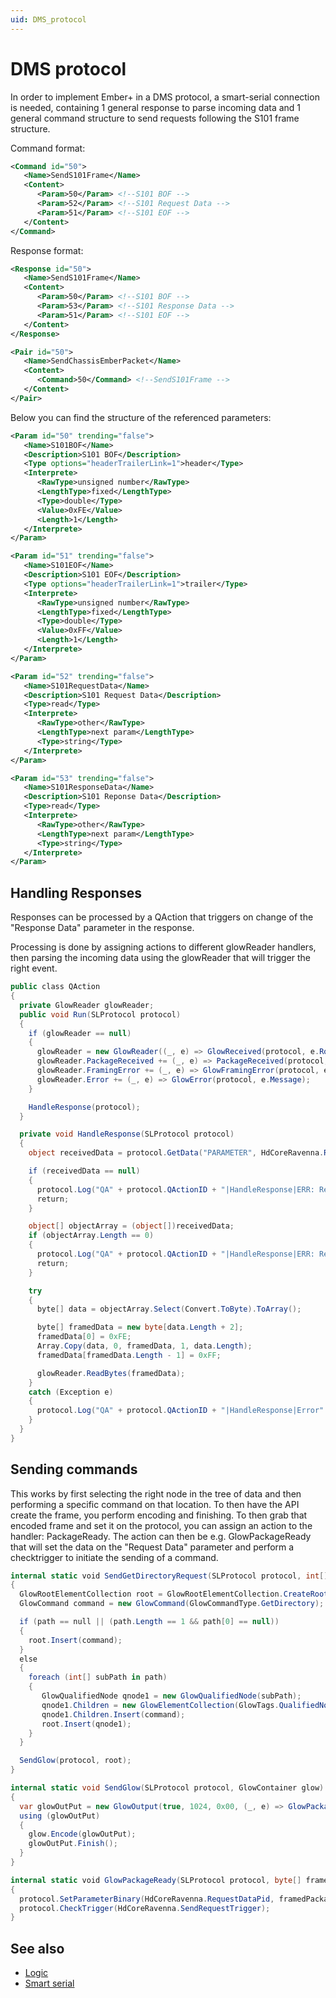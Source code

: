 ```yaml
---
uid: DMS_protocol
---
```


# DMS protocol

In order to implement Ember+ in a DMS protocol, a smart-serial connection is needed, containing 1 general response to parse incoming data and 1 general command structure to send requests following the S101 frame structure.

Command format:

```xml
<Command id="50">
   <Name>SendS101Frame</Name>
   <Content>
      <Param>50</Param> <!--S101 BOF -->
      <Param>52</Param> <!--S101 Request Data -->
      <Param>51</Param> <!--S101 EOF -->
   </Content>
</Command>
```

Response format:

```xml
<Response id="50">
   <Name>SendS101Frame</Name>
   <Content>
      <Param>50</Param> <!--S101 BOF -->
      <Param>53</Param> <!--S101 Response Data -->
      <Param>51</Param> <!--S101 EOF -->
   </Content>
</Response>
```

```xml
<Pair id="50">
   <Name>SendChassisEmberPacket</Name>
   <Content>
      <Command>50</Command> <!--SendS101Frame -->
   </Content>
</Pair>
```

Below you can find the structure of the referenced parameters:

```xml
<Param id="50" trending="false">
   <Name>S101BOF</Name>
   <Description>S101 BOF</Description>
   <Type options="headerTrailerLink=1">header</Type>
   <Interprete>
      <RawType>unsigned number</RawType>
      <LengthType>fixed</LengthType>
      <Type>double</Type>
      <Value>0xFE</Value>
      <Length>1</Length>
   </Interprete>
</Param>
```

```xml
<Param id="51" trending="false">
   <Name>S101EOF</Name>
   <Description>S101 EOF</Description>
   <Type options="headerTrailerLink=1">trailer</Type>
   <Interprete>
      <RawType>unsigned number</RawType>
      <LengthType>fixed</LengthType>
      <Type>double</Type>
      <Value>0xFF</Value>
      <Length>1</Length>
   </Interprete>
</Param>
```

```xml
<Param id="52" trending="false">
   <Name>S101RequestData</Name>
   <Description>S101 Request Data</Description>
   <Type>read</Type>
   <Interprete>
      <RawType>other</RawType>
      <LengthType>next param</LengthType>
      <Type>string</Type>
   </Interprete>
</Param>
```

```xml
<Param id="53" trending="false">
   <Name>S101ResponseData</Name>
   <Description>S101 Reponse Data</Description>
   <Type>read</Type>
   <Interprete>
      <RawType>other</RawType>
      <LengthType>next param</LengthType>
      <Type>string</Type>
   </Interprete>
</Param>
```

## Handling Responses

Responses can be processed by a QAction that triggers on change of the "Response Data" parameter in the response.

Processing is done by assigning actions to different glowReader handlers, then parsing the incoming data using the glowReader that will trigger the right event.

```cs
public class QAction
{
  private GlowReader glowReader;
  public void Run(SLProtocol protocol)
  {
    if (glowReader == null)
    {
      glowReader = new GlowReader((_, e) => GlowReceived(protocol, e.Root), (_, e) => KeepAliveRequestReceived(protocol, e));
      glowReader.PackageReceived += (_, e) => PackageReceived(protocol, e);
      glowReader.FramingError += (_, e) => GlowFramingError(protocol, e.Message);
      glowReader.Error += (_, e) => GlowError(protocol, e.Message);
    }

    HandleResponse(protocol);
  }

  private void HandleResponse(SLProtocol protocol)
  {
    object receivedData = protocol.GetData("PARAMETER", HdCoreRavenna.ResponseDataPid);

    if (receivedData == null)
    {
      protocol.Log("QA" + protocol.QActionID + "|HandleResponse|ERR: Received data is invalid!", LogType.Error, LogLevel.NoLogging);
      return;
    }

    object[] objectArray = (object[])receivedData;
    if (objectArray.Length == 0)
    {
      protocol.Log("QA" + protocol.QActionID + "|HandleResponse|ERR: Received data is invalid! Content:\n" + String.Join(".", objectArray.Select(x => Convert.ToString(x))), LogType.Error, LogLevel.NoLogging);
      return;
    }

    try
    {
      byte[] data = objectArray.Select(Convert.ToByte).ToArray();

      byte[] framedData = new byte[data.Length + 2];
      framedData[0] = 0xFE;
      Array.Copy(data, 0, framedData, 1, data.Length);
      framedData[framedData.Length - 1] = 0xFF;

      glowReader.ReadBytes(framedData);
    }
    catch (Exception e)
    {
      protocol.Log("QA" + protocol.QActionID + "|HandleResponse|Error" + Environment.NewLine + e, LogType.Error, LogLevel.NoLogging);
    }
  }
}
```

## Sending commands

This works by first selecting the right node in the tree of data and then performing a specific command on that location. To then have the API create the frame, you perform encoding and finishing. To then grab that encoded frame and set it on the protocol, you can assign an action to the handler: PackageReady. The action can then be e.g. GlowPackageReady that will set the data on the "Request Data" parameter and perform a checktrigger to initiate the sending of a command.

```cs
internal static void SendGetDirectoryRequest(SLProtocol protocol, int[][] path)
{
  GlowRootElementCollection root = GlowRootElementCollection.CreateRoot();
  GlowCommand command = new GlowCommand(GlowCommandType.GetDirectory);

  if (path == null || (path.Length == 1 && path[0] == null))
  {
    root.Insert(command);
  }
  else
  {
    foreach (int[] subPath in path)
    {
       GlowQualifiedNode qnode1 = new GlowQualifiedNode(subPath);
       qnode1.Children = new GlowElementCollection(GlowTags.QualifiedNode.Children);
       qnode1.Children.Insert(command);
       root.Insert(qnode1);
    }
  }

  SendGlow(protocol, root);
}

internal static void SendGlow(SLProtocol protocol, GlowContainer glow)
{
  var glowOutPut = new GlowOutput(true, 1024, 0x00, (_, e) => GlowPackageReady(protocol, e.FramedPackage));
  using (glowOutPut)
  {
    glow.Encode(glowOutPut);
    glowOutPut.Finish();
  }
}

internal static void GlowPackageReady(SLProtocol protocol, byte[] framedPackage)
{
  protocol.SetParameterBinary(HdCoreRavenna.RequestDataPid, framedPackage);
  protocol.CheckTrigger(HdCoreRavenna.SendRequestTrigger);
}
```

## See also

- [Logic](xref:Logic)
- [Smart serial](xref:ConnectionsSmartSerial)
